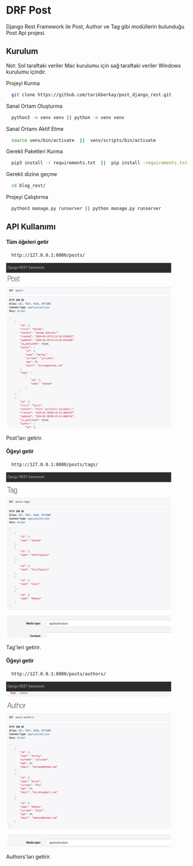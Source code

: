 
# DRF Post 

Django Rest Framework ile Post, Author ve Tag gibi modüllerin bulunduğu Post Api projesi.




## Kurulum

Not: Sol taraftaki veriler Mac kurulumu için sağ taraftaki veriler Windows kurulumu içindir.

Projeyi Kurma  

```bash
  git clone https://github.com/tarikberkay/post_django_rest.git
```

Sanal Ortam Oluşturma
```bash
  python3 -m venv venv || python -m venv venv
```

Sanal Ortamı Aktif Etme
```bash
  source venv/bin/activate  ||  venv/scripts/bin/activate
```

Gerekli Paketleri Kurma
```bash
  pip3 install -r requirements.txt  ||  pip install -requirements.txt
```

Gerekli dizine geçme
```bash
  cd blog_rest/
```

Projeyi Çalıştırma
```bash
  python3 manage.py runserver || python manage.py runserver
```

  
## API Kullanımı

#### Tüm öğeleri getir

```http
  http://127.0.0.1:8000/posts/
```

<img src="https://github.com/tarikberkay/post_django_rest/blob/main/images/Posts.png" alt="Posts" width="450" height="450">

Post'ları getirir.

#### Öğeyi getir

```http
  http://127.0.0.1:8000/posts/tags/
```

<img src="https://github.com/tarikberkay/post_django_rest/blob/main/images/Tags.png" alt="Tags" width="450" height="450">

Tag'leri getirir.

#### Öğeyi getir

```http
  http://127.0.0.1:8000/posts/authors/
```

<img src="https://github.com/tarikberkay/post_django_rest/blob/main/images/Authors.png" width="450" height="450">

Authors'ları getirir.




  
